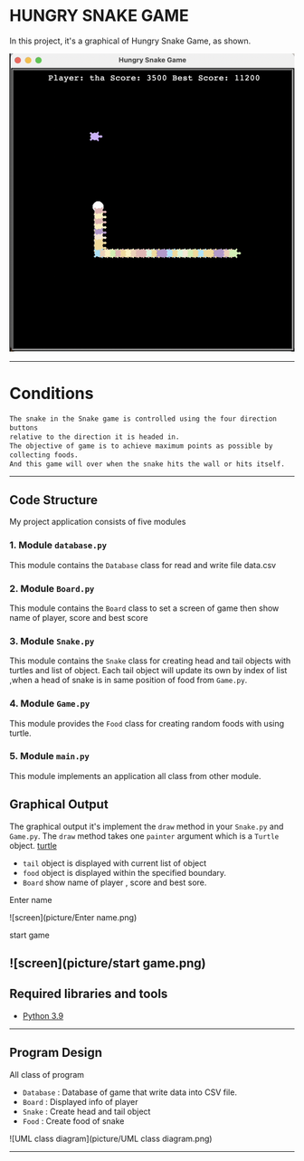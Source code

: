 # HUNGRY SNAKE GAME

In this project, it's a graphical of Hungry Snake Game, as shown.

![screen](picture/snake.png)

---
# Conditions

    The snake in the Snake game is controlled using the four direction buttons 
    relative to the direction it is headed in. 
    The objective of game is to achieve maximum points as possible by collecting foods. 
    And this game will over when the snake hits the wall or hits itself.

---
## Code Structure

My project application consists of five modules

### 1. Module `database.py`

This module contains the `Database` class for read and write file data.csv


### 2. Module `Board.py`

This module contains the `Board` class to set a screen of game then show name 
of player, score and best score


### 3. Module `Snake.py`
This module contains the `Snake` class for creating head and tail objects with
turtles and list of object.
Each tail object will update its own by index of list ,when a head of snake is 
in same position of food from `Game.py`.


### 4. Module `Game.py`
This module provides the `Food` class for creating random foods with using turtle.


### 5. Module `main.py`
This module implements an application all class from other module.


## Graphical Output

The graphical output it's implement the `draw` method in your `Snake.py` and
`Game.py`.  The `draw` method takes one `painter` argument which is a
`Turtle` object. [turtle](https://docs.python.org/3/library/turtle.html#turtle-methods)


* `tail` object is displayed with current list of object
* `food` object is displayed within the specified boundary.
* `Board` show name of player , score and best sore.

Enter name

![screen](picture/Enter name.png)

start game

![screen](picture/start game.png)
---

## Required libraries and tools

* [Python 3.9](https://www.python.org/downloads/)
---

## Program Design

All class of program
* `Database` : Database of game that write data into CSV file.
* `Board` : Displayed info of player 
* `Snake` : Create head and tail object
* `Food` : Create food of snake

![UML class diagram](picture/UML class diagram.png)

---











   